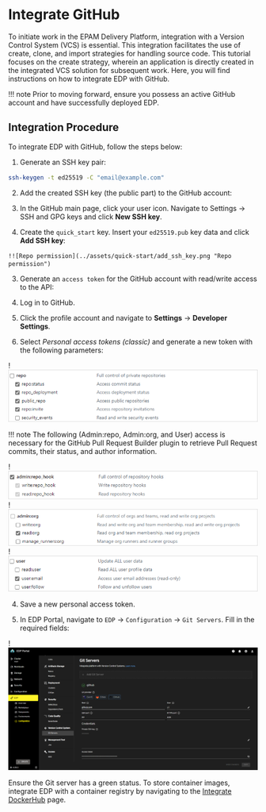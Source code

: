 # Integrate GitHub

To initiate work in the EPAM Delivery Platform, integration with a Version Control System (VCS) is essential. This integration facilitates the use of create, clone, and import strategies for handling source code.
This tutorial focuses on the create strategy, wherein an application is directly created in the integrated VCS solution for subsequent work. Here, you will find instructions on how to integrate EDP with GitHub.

!!! note
    Prior to moving forward, ensure you possess an active GitHub account and have successfully deployed EDP.

## Integration Procedure

To integrate EDP with GitHub, follow the steps below:

1. Generate an SSH key pair:

  ```bash
  ssh-keygen -t ed25519 -C "email@example.com"
  ```

2. Add the created SSH key (the public part) to the GitHub account:

  1. In the GitHub main page, click your user icon. Navigate to Settings -> SSH and GPG keys and click **New SSH key**.
  2. Create the `quick_start` key. Insert your `ed25519.pub` key data and click **Add SSH key**:

    !![Repo permission](../assets/quick-start/add_ssh_key.png "Repo permission")

3. Generate an `access token` for the GitHub account with read/write access to the API:

  1. Log in to GitHub.
  2. Click the profile account and navigate to **Settings** -> **Developer Settings**.
  3. Select *Personal access tokens (classic)* and generate a new token with the following parameters:

  !![Repo permission](../assets/operator-guide/github-scopes-1.png "Repo permission")

  !!! note
      The following (Admin:repo, Admin:org, and User) access is necessary for the GitHub Pull Request Builder plugin to retrieve Pull Request commits, their status, and author information.

  !![Admin:repo permission](../assets/operator-guide/github-scopes-2.png "Admin:repo permission")
  !![Admin:org permission](../assets/operator-guide/github-scopes-4.png "Admin:org permission")
  !![User permission](../assets/operator-guide/github-scopes-3.png "User permission")

  4. Save a new personal access token.

4. In EDP Portal, navigate to `EDP` -> `Configuration` -> `Git Servers`. Fill in the required fields:

  !![Git Server configuration](../assets/quick-start/github_integration.png "Git Server configuration")

Ensure the Git server has a green status. To store container images, integrate EDP with a container registry by navigating to the [Integrate DockerHub](integrate-container-registry.md) page.
